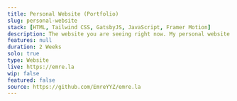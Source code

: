 ```yaml
---
title: Personal Website (Portfolio)
slug: personal-website
stack: [HTML, Tailwind CSS, GatsbyJS, JavaScript, Framer Motion]
description: The website you are seeing right now. My personal website. Source code is not public due to some of my past projects being NDA-protected.
features: null
duration: 2 Weeks
solo: true
type: Website
live: https://emre.la
wip: false
featured: false
source: https://github.com/EmreYYZ/emre.la
---
```

